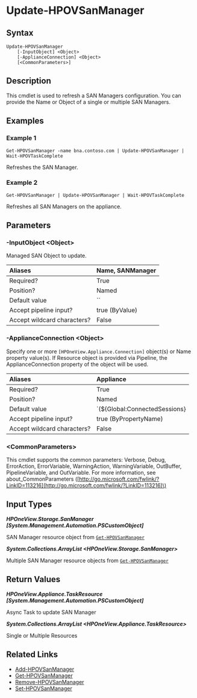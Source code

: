 ﻿---
description: Refresh SAN Manager and it"s configuration.
---

# Update-HPOVSanManager

## Syntax

```text
Update-HPOVSanManager
    [-InputObject] <Object>
    [-ApplianceConnection] <Object>
    [<CommonParameters>]
```

## Description

This cmdlet is used to refresh a SAN Managers configuration.  You can provide the Name or Object of a single or multiple SAN Managers.

## Examples

###  Example 1 

```text
Get-HPOVSanManager -name bna.contoso.com | Update-HPOVSanManager | Wait-HPOVTaskComplete

```

Refreshes the SAN Manager.

###  Example 2 

```text
Get-HPOVSanManager | Update-HPOVSanManager | Wait-HPOVTaskComplete

```

Refreshes all SAN Managers on the appliance.

## Parameters

### -InputObject &lt;Object&gt;

Managed SAN Object to update.

| Aliases | Name, SANManager |
| :--- | :--- |
| Required? | True |
| Position? | Named |
| Default value | `` |
| Accept pipeline input? | true (ByValue) |
| Accept wildcard characters? | False |

### -ApplianceConnection &lt;Object&gt;

Specify one or more `[HPOneView.Appliance.Connection]` object(s) or Name property value(s). If Resource object is provided via Pipeline, the ApplianceConnection property of the object will be used.

| Aliases | Appliance |
| :--- | :--- |
| Required? | True |
| Position? | Named |
| Default value | `(${Global:ConnectedSessions} | ? Default)` |
| Accept pipeline input? | true (ByPropertyName) |
| Accept wildcard characters? | False |

### &lt;CommonParameters&gt;

This cmdlet supports the common parameters: Verbose, Debug, ErrorAction, ErrorVariable, WarningAction, WarningVariable, OutBuffer, PipelineVariable, and OutVariable. For more information, see about\_CommonParameters \([http://go.microsoft.com/fwlink/?LinkID=113216](http://go.microsoft.com/fwlink/?LinkID=113216)\)

## Input Types

_**HPOneView.Storage.SanManager [System.Management.Automation.PSCustomObject]**_

SAN Manager resource object from [`Get-HPOVSanManager`](get-hpovsanmanager.md)

_**System.Collections.ArrayList <HPOneView.Storage.SanManager>**_

Multiple SAN Manager resource objects from [`Get-HPOVSanManager`](get-hpovsanmanager.md)

## Return Values

_**HPOneView.Appliance.TaskResource [System.Management.Automation.PSCustomObject]**_

Async Task to update SAN Manager

_**System.Collections.ArrayList <HPOneView.Appliance.TaskResource>**_

Single or Multiple Resources

## Related Links

* [Add-HPOVSanManager](add-hpovsanmanager.md)
* [Get-HPOVSanManager](get-hpovsanmanager.md)
* [Remove-HPOVSanManager](remove-hpovsanmanager.md)
* [Set-HPOVSanManager](set-hpovsanmanager.md)
